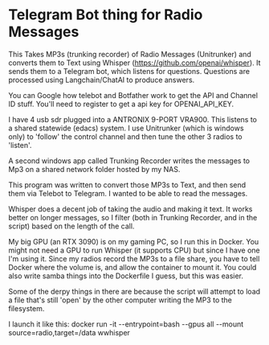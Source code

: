 # Telegram Bot thing for Radio Messages

This Takes MP3s (trunking recorder) of Radio Messages (Unitrunker) and converts them to Text using Whisper (https://github.com/openai/whisper).
It sends them to a Telegram bot, which listens for questions.
Questions are processed using Langchain/ChatAI to produce answers.

You can Google how telebot and Botfather work to get the API and Channel ID stuff.
You'll need to register to get a api key for OPENAI_API_KEY.

I have 4 usb sdr plugged into a ANTRONIX 9-PORT VRA900. This listens to a shared statewide (edacs) system.
I use Unitrunker (which is windows only) to 'follow' the control channel and then tune the other 3 radios to 'listen'.

A second windows app called Trunking Recorder writes the messages to Mp3 on a shared network folder hosted by my NAS.

This program was written to convert those MP3s to Text, and then send them via Telebot to Telegram.  I wanted to be able to read the messages.

Whisper does a decent job of taking the audio and making it text.  It works better on longer messages, so I filter (both in Trunking Recorder, and in the script) based on the length of the call.

My big GPU (an RTX 3090) is on my gaming PC, so I run this in Docker.  You might not need a GPU to run Whisper (it supports CPU) but since I have one I'm using it.
Since my radios record the MP3s to a file share, you have to tell Docker where the volume is, and allow the container to mount it.  You could also write samba things into the Dockerfile I guess, but this was easier.

Some of the derpy things in there are because the script will attempt to load a file that's still 'open' by the other computer writing the MP3 to the filesystem.

I launch it like this:
docker run -it --entrypoint=bash --gpus all --mount source=radio,target=/data wwhisper


